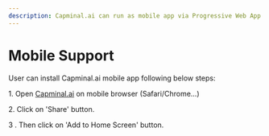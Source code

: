 ```yaml
---
description: Capminal.ai can run as mobile app via Progressive Web App (PWA)
---
```


# Mobile Support

User can install Capminal.ai mobile app following below steps:

1\. Open [Capminal.ai](https://www.capminal.ai/) on mobile browser (Safari/Chrome...)

2\. Click on 'Share' button.

3 . Then click on 'Add to Home Screen' button.
